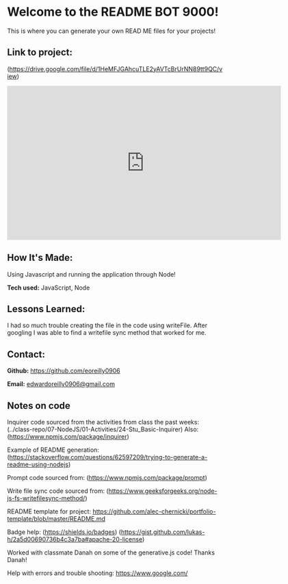 # Welcome to the README BOT 9000!
This is where you can generate your own READ ME files for your projects!

## Link to project:

(https://drive.google.com/file/d/1HeMFJGAhcuTLE2yAVTcBrUrNN89tt9QC/view)

<iframe src="https://github.com/user-attachments/assets/0f5d00a2-336f-432c-963b-57fbfbe6b78c" width="640" height="360" frameborder="0" webkitallowfullscreen mozallowfullscreen allowfullscreen></iframe>

## How It's Made:
Using Javascript and running the application through Node!


**Tech used:**  JavaScript, Node



## Lessons Learned:
I had so much trouble creating the file in the code using writeFile. 
After googling I was able to find a writefile sync method that worked for me.



## Contact:


**Github:** <https://github.com/eoreilly0906>

**Email:** edwardoreilly0906@gmail.com

## Notes on code
Inquirer code sourced from the activities from class the past weeks:
(../class-repo/07-NodeJS/01-Activities/24-Stu_Basic-Inquirer)
Also:
(https://www.npmjs.com/package/inquirer)

Example of README generation:
(https://stackoverflow.com/questions/62597209/trying-to-generate-a-readme-using-nodejs)

Prompt code sourced from:
(https://www.npmjs.com/package/prompt)

Write file sync code sourced from:
(https://www.geeksforgeeks.org/node-js-fs-writefilesync-method/)

README template	 for project:
https://github.com/alec-chernicki/portfolio-template/blob/master/README.md

Badge help:
(https://shields.io/badges)
(https://gist.github.com/lukas-h/2a5d00690736b4c3a7ba#apache-20-license)

Worked with classmate Danah on some of the generative.js code! Thanks Danah!

Help with errors and trouble shooting:
https://www.google.com/

